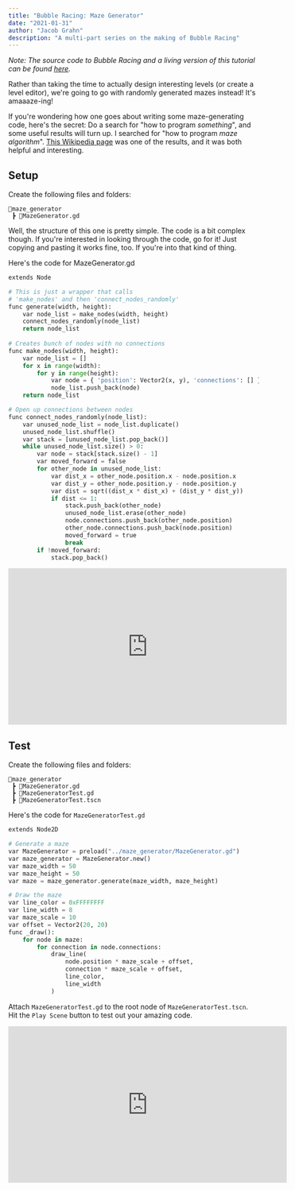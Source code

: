 ```yaml
---
title: "Bubble Racing: Maze Generator"
date: "2021-01-31"
author: "Jacob Grahn"
description: "A multi-part series on the making of Bubble Racing"
---
```


*Note: The source code to Bubble Racing and a living version of this tutorial can be found [here](https://gitlab.com/bubble-racing/bubble-racing-client/-/tree/master/maze-generator).*

Rather than taking the time to actually design interesting levels (or create a level editor), we're going to go with randomly generated mazes instead! It's amaaaze-ing!

If you're wondering how one goes about writing some maze-generating code, here's the secret: Do a search for "how to program *something*", and some useful results will turn up. I searched for "how to program _maze algorithm_". [This Wikipedia page](https://en.wikipedia.org/wiki/Maze_generation_algorithm) was one of the results, and it was both helpful and interesting.

## Setup

Create the following files and folders:
```
📂maze_generator
 ┣ 📜MazeGenerator.gd
```

Well, the structure of this one is pretty simple. The code is a bit complex though. If you're interested in looking through the code, go for it! Just copying and pasting it works fine, too. If you're into that kind of thing.

Here's the code for MazeGenerator.gd
```python
extends Node

# This is just a wrapper that calls 
# 'make_nodes' and then 'connect_nodes_randomly'
func generate(width, height):
	var node_list = make_nodes(width, height)
	connect_nodes_randomly(node_list)
	return node_list
	
# Creates bunch of nodes with no connections
func make_nodes(width, height):
	var node_list = []
	for x in range(width):
		for y in range(height):
			var node = { 'position': Vector2(x, y), 'connections': [] }
			node_list.push_back(node)
	return node_list

# Open up connections between nodes
func connect_nodes_randomly(node_list):
	var unused_node_list = node_list.duplicate()
	unused_node_list.shuffle()
	var stack = [unused_node_list.pop_back()]
	while unused_node_list.size() > 0:
		var node = stack[stack.size() - 1]
		var moved_forward = false
		for other_node in unused_node_list:
			var dist_x = other_node.position.x - node.position.x
			var dist_y = other_node.position.y - node.position.y
			var dist = sqrt((dist_x * dist_x) + (dist_y * dist_y))
			if dist <= 1:
				stack.push_back(other_node)
				unused_node_list.erase(other_node)
				node.connections.push_back(other_node.position)
				other_node.connections.push_back(node.position)
				moved_forward = true
				break
		if !moved_forward:
			stack.pop_back()
```

<iframe width="560" height="315" sandbox="allow-same-origin allow-scripts allow-popups" src="https://tube.jigg.io/videos/embed/c20e3fe1-3d6d-4f4c-940a-0925a98cbaa8" frameborder="0" allowfullscreen></iframe>


## Test
Create the following files and folders:

```
📂maze_generator
 ┣ 📜MazeGenerator.gd
 ┣ 📜MazeGeneratorTest.gd
 ┣ 📜MazeGeneratorTest.tscn
```

Here's the code for `MazeGeneratorTest.gd`
```python
extends Node2D

# Generate a maze
var MazeGenerator = preload("../maze_generator/MazeGenerator.gd")
var maze_generator = MazeGenerator.new()
var maze_width = 50
var maze_height = 50
var maze = maze_generator.generate(maze_width, maze_height)

# Draw the maze
var line_color = 0xFFFFFFFF
var line_width = 8
var maze_scale = 10
var offset = Vector2(20, 20)
func _draw():
	for node in maze:
		for connection in node.connections:
			draw_line(
				node.position * maze_scale + offset,
				connection * maze_scale + offset,
				line_color,
				line_width
			)
```

Attach `MazeGeneratorTest.gd` to the root node of `MazeGeneratorTest.tscn`. Hit the `Play Scene` button to test out your amazing code.

<iframe width="560" height="315" sandbox="allow-same-origin allow-scripts allow-popups" src="https://tube.jigg.io/videos/embed/2c7845f7-5079-4c22-9c53-317529b72785" frameborder="0" allowfullscreen></iframe>